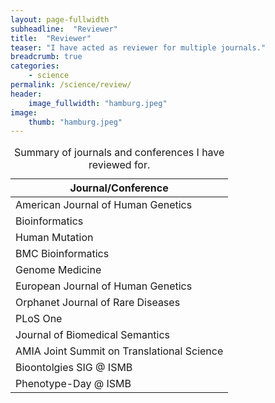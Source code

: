 ```yaml
---
layout: page-fullwidth
subheadline:  "Reviewer"
title:  "Reviewer"
teaser: "I have acted as reviewer for multiple journals."
breadcrumb: true
categories:
    - science
permalink: /science/review/
header:
    image_fullwidth: "hamburg.jpeg"
image:
    thumb: "hamburg.jpeg"
---
```



<table>
  <caption>Summary of journals and conferences I have reviewed for.</caption>
  <colgroup>
    <col span="1" style="width: 100%;"></col>
  </colgroup>
  <thead>
    <tr>
      <th>Journal/Conference</th>
    </tr>
  </thead>
  <tbody>
    <tr>
      <td>American Journal of Human Genetics</td>
    </tr>
    <tr>
      <td>Bioinformatics</td>
    </tr>
<tr>
      <td>Human Mutation</td>
    </tr>
<tr>
      <td>BMC Bioinformatics</td>
    </tr>
<tr>
      <td>Genome Medicine</td>
    </tr>
<tr>
      <td>European Journal of Human Genetics </td>
    </tr>
<tr>
      <td>Orphanet Journal of Rare Diseases</td>
    </tr>
<tr>
      <td>PLoS One</td>
    </tr>
<tr>
      <td>Journal of Biomedical Semantics</td>
    </tr>
<tr>
      <td>AMIA Joint Summit on Translational Science</td>
    </tr>
<tr>
      <td>Bioontolgies SIG @ ISMB</td>
    </tr>
<tr>
      <td>Phenotype-Day @ ISMB</td>
    </tr>
 </tbody>
</table>


